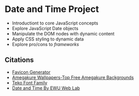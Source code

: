 # Date and Time Project

* Introductiont to core JavaScript concepts
* Explore JavaScript Date objects
* Manipulate the DOM nodes with dynamic content
* Apply CSS styling to dynamic data
* Explore pro/cons to _frameworks_

## Citations
* [Favicon Generator](https://favicon.io/)
* [Amegakure Wallpapers-Top Free Amegakure Backgrounds](https://wallpaperaccess.com/full/6160382.jpg)
* [Teko Font Family](https://www.fontshare.com/fonts/teko)
* [Date and Time By EWU Web Lab](https://github.com/ewuweblab/date-and-time)